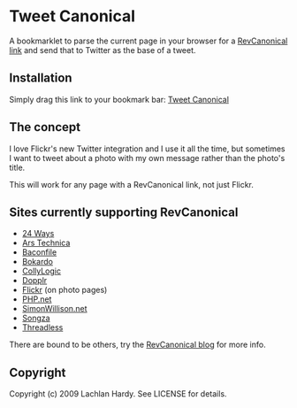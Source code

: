 # Tweet Canonical

A bookmarklet to parse the current page in your browser for a [RevCanonical link](http://revcanonical.wordpress.com/) and send that to Twitter as the base of a tweet.

## Installation
Simply drag this link to your bookmark bar: [Tweet Canonical](javascript:function%20traverse\(w\)\{try\{var%20l=w\.document\.getElementsByTagName\('link'\);for\(var%20z=0;z<l\.length;z\+\+\)\{var%20c=l\[z\];if\(c\.getAttribute\('rev'\)=='canonical'\)\{return%20'http://twitter.com/home?status=%20'+c\.getAttribute\('href'\);\}\}for\(var%20i=0;i<w\.frames\.length;i++\)\{var%20url=traverse\(w\.frames\[i\]\);if\(url\)\{return%20url;\}\}\}catch\(e\)\{/*%20use%20e%20or%20do%20nothing%20*/\}\}var%20url=traverse\(window\);if\(url\)\{window\.location=url;\}else\{alert\('There%20is%20no%20canonical%20shortlink%20for%20this%20page.%20Maybe%20you%20should%20try%20a%20Flickr%20photo%20page?'\);\})

## The concept

I love Flickr's new Twitter integration and I use it all the time, but sometimes I want to tweet about a photo with my own message rather than the photo's title.

This will work for any page with a RevCanonical link, not just Flickr.

## Sites currently supporting RevCanonical
* [24 Ways](http://24ways.org/)
* [Ars Technica](http://arstechnica.com/)
* [Baconfile](http://baconfile.com/)
* [Bokardo](http://bokardo.com/)
* [CollyLogic](http://colly.com/)
* [Dopplr](http://dopplr.com)
* [Flickr](http://flickr.com) (on photo pages)
* [PHP.net](http://php.net/)
* [SimonWillison.net](http://simonwillison.net/)
* [Songza](http://songza.com)
* [Threadless](http://threadless.com)

There are bound to be others, try the [RevCanonical blog](http://revcanonical.wordpress.com/) for more info.

## Copyright
Copyright (c) 2009 Lachlan Hardy. See LICENSE for details.

